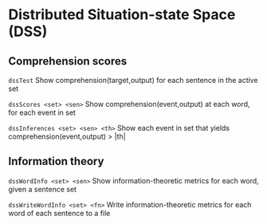 # Distributed Situation-state Space (DSS)


## Comprehension scores


`dssTest`                        Show comprehension(target,output) for
each sentence in the active set

`dssScores <set> <sen>`          Show comprehension(event,output) at each
word, for each event in set

`dssInferences <set> <sen> <th>` Show each event in set that yields
comprehension(event,output) > |th|


## Information theory


`dssWordInfo <set> <sen>`        Show information-theoretic metrics for
each word, given a sentence set

`dssWriteWordInfo <set> <fn>`    Write information-theoretic metrics for
each word of each sentence to a file
